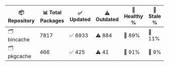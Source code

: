 | 📦 Repository | 📊 Total Packages | ✅ Updated | ⚠️ Outdated | 💚 Healthy % | 🔴 Stale % |
|---------------|-------------------|------------|-------------|-------------|------------|
| 🗂️ bincache | 7817 | ✅ 6933 | ⚠️ 884 | 💚 89% | 🔴 11% |
| 🗂️ pkgcache | 466 | ✅ 425 | ⚠️ 41 | 💚 91% | 🔴 9% |
